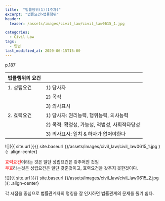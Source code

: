 ```yaml
---
title:  "법률행위(1)(1주차)"
excerpt: "법률요건>법률행위"
header:
  teaser: /assets/images/civil_law/civil_law0615_1.jpg

categories:
  - Civil Law
tags:
  - 민법
last_modified_at: 2020-06-15T15:00
---
```


p.187  

| <center>법률행위의 요건</center>		|					|
| :------------------------------------	|:------------------------------------	|
| 1. 성립요건				|1) 당사자					|
| 					|2) 목적					|
|					|3) 의사표시				|
| 2. 효력요건				|1) 당사자: 권리능력, 행위능력, 의사능력		|
| 					|2) 목적: 확정성, 가능성, 적법성, 사회적타당성	|
|					|3) 의사표시: 일치 & 하자가 없어야한다		|


![]({{ site.url }}{{ site.baseurl }}/assets/images/civil_law/civil_law0615_1.jpg   ){: .align-center}


<span style="color:red">효력요건</span>이라는 것은 일단 성립요건은 갖추어진 것임  
<span style="color:red">무효</span>라는것은 성립요건은 일단 갖춘것이고, 효력요건을 갖추지 못한것이다.  


![]({{ site.url }}{{ site.baseurl }}/assets/images/civil_law/civil_law0615_2.jpg   ){: .align-center}


각 시점을 중심으로 법률관계자의 명칭을 잘 인지하면 법률관계의 문제를 풀기 쉽다.


